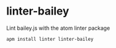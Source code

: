 # linter-bailey

Lint bailey.js with the atom linter package

```
apm install linter linter-bailey
```
